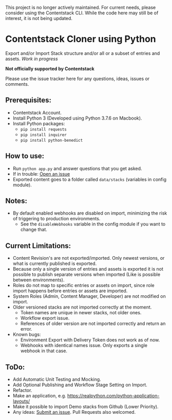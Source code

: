 This project is no longer actively maintained. For current needs, please consider using the Contentstack CLI. While the code here may still be of interest, it is not being updated.

# Contentstack Cloner using Python
Export and/or Import Stack structure and/or all or a subset of entries and assets.
*Work in progress*

**Not officially supported by Contentstack**

Please use the issue tracker here for any questions, ideas, issues or comments.

## Prerequisites:
* Contentstack Account.
* Install Python 3 (Developed using Python 3.7.6 on Macbook).
* Install Python packages:
  * `pip install requests`
  * `pip install inquirer`
  * `pip install python-benedict`

## How to use:
* Run `python app.py` and answer questions that you get asked.
* If in trouble: [Open an issue](https://github.com/Contentstack-Solutions/contentstack-python-cloner/issues/new/choose)
* Exported content goes to a folder called `data/stacks` (variables in config module).

## Notes:
* By default enabled webhooks are disabled on import, minimizing the risk of triggering to production environments.
    * See the `disableWebhooks` variable in the config module if you want to change that.

## Current Limitations:
* Content Revision's are not exported/imported. Only newest versions, or what is currently published is exported.
* Because only a single version of entries and assets is exported it is not possible to publish separate versions when imported (Like is possible between environments).
* Roles do not map to specific entries or assets on import, since role import happens before entries or assets are imported.
* System Roles (Admin, Content Manager, Developer) are not modified on import.
* Older versioned stacks are not imported correctly at the moment.
    * Token names are unique in newer stacks, not older ones.
    * Workflow export issue.
    * References of older version are not imported correctly and return an error.
* Known bugs:
    * Environment Export with Delivery Token does not work as of now.
    * Webhooks with identical names issue. Only exports a single webhook in that case.


## ToDo:
* Add Automatic Unit Testing and Mocking.
* Add Optional Publishing and Workflow Stage Setting on Import.
* Refactor.
* Make an application, e.g. https://realpython.com/python-application-layouts/
* Make it possible to import Demo stacks from Github (Lower Priority).
* Any ideas: [Submit an issue](https://github.com/Contentstack-Solutions/contentstack-python-cloner/issues/new/choose). Pull Requests also welcomed.
